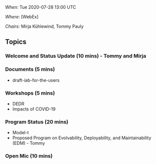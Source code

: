 *When:* Tue 2020-07-28 13:00 UTC

*Where:* [WebEx]

*Chairs:* Mirja Kühlewind, Tommy Pauly

## Topics

### Welcome and Status Update (10 mins) - Tommy and Mirja 

### Documents (5 mins)
* draft-iab-for-the-users

### Workshops (5 mins)
* DEDR
* Impacts of COVID-19

### Program Status (20 mins)
* Model-t
* Proposed Program on Evolvability, Deployability, and Maintainability (EDM) - Tommy

### Open Mic (10 mins)
